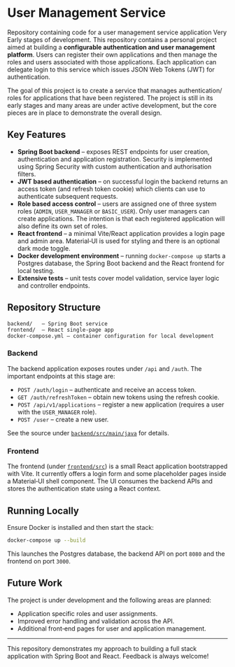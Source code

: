 # User Management Service
Repository containing code for a user management service application
Very Early stages of development. 
This repository contains a personal project aimed at building a **configurable authentication and user management platform**.  Users can register their own applications and then manage the roles and users associated with those applications.  Each application can delegate login to this service which issues JSON Web Tokens (JWT) for authentication.

The goal of this project is to create a service that manages authentication/ roles for applications that have been registered.
The project is still in its early stages and many areas are under active development, but the core pieces are in place to demonstrate the overall design.

## Key Features

* **Spring Boot backend** – exposes REST endpoints for user creation, authentication and application registration.  Security is implemented using Spring Security with custom authentication and authorisation filters.
* **JWT based authentication** – on successful login the backend returns an access token (and refresh token cookie) which clients can use to authenticate subsequent requests.
* **Role based access control** – users are assigned one of three system roles (`ADMIN`, `USER_MANAGER` or `BASIC_USER`).  Only user managers can create applications.  The intention is that each registered application will also define its own set of roles.
* **React frontend** – a minimal Vite/React application provides a login page and admin area.  Material‑UI is used for styling and there is an optional dark mode toggle.
* **Docker development environment** – running `docker-compose up` starts a Postgres database, the Spring Boot backend and the React frontend for local testing.
* **Extensive tests** – unit tests cover model validation, service layer logic and controller endpoints.

## Repository Structure

```
backend/   – Spring Boot service
frontend/  – React single-page app
docker-compose.yml – container configuration for local development
```

### Backend

The backend application exposes routes under `/api` and `/auth`.  The important endpoints at this stage are:

* `POST /auth/login` – authenticate and receive an access token.
* `GET /auth/refreshToken` – obtain new tokens using the refresh cookie.
* `POST /api/v1/applications` – register a new application (requires a user with the `USER_MANAGER` role).
* `POST /user` – create a new user.

See the source under [`backend/src/main/java`](backend/src/main/java) for details.

### Frontend

The frontend (under [`frontend/src`](frontend/src)) is a small React application bootstrapped with Vite.  It currently offers a login form and some placeholder pages inside a Material‑UI shell component.  The UI consumes the backend APIs and stores the authentication state using a React context.

## Running Locally

Ensure Docker is installed and then start the stack:

```bash
docker-compose up --build
```

This launches the Postgres database, the backend API on port `8080` and the frontend on port `3000`.

## Future Work

The project is under development and the following areas are planned:

* Application specific roles and user assignments.
* Improved error handling and validation across the API.
* Additional front‑end pages for user and application management.

---

This repository demonstrates my approach to building a full stack application with Spring Boot and React.  Feedback is always welcome!
